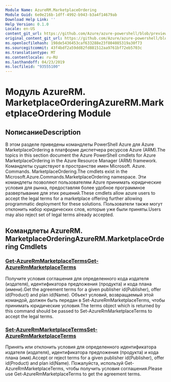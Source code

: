 ```yaml
---
Module Name: AzureRM.MarketplaceOrdering
Module Guid: 6e0e216b-1dff-4992-b943-b3a4f14679ab
Download Help Link: ''
Help Version: 0.1.0
Locale: en-US
content_git_url: https://github.com/Azure/azure-powershell/blob/preview/src/ResourceManager/MarketplaceOrdering/Commands.MarketplaceOrdering/help/AzureRM.MarketplaceOrdering.md
original_content_git_url: https://github.com/Azure/azure-powershell/blob/preview/src/ResourceManager/MarketplaceOrdering/Commands.MarketplaceOrdering/help/AzureRM.MarketplaceOrdering.md
ms.openlocfilehash: 198de5436453caf633288e23f804085319a30f73
ms.sourcegitcommit: 43f4bdf2a59dd82fd881512aa9761bf72eb5703c
ms.translationtype: MT
ms.contentlocale: ru-RU
ms.lasthandoff: 04/23/2019
ms.locfileid: "93555100"
---
```

# <span data-ttu-id="358b3-101">Модуль AzureRM. MarketplaceOrdering</span><span class="sxs-lookup"><span data-stu-id="358b3-101">AzureRM.MarketplaceOrdering Module</span></span>
## <span data-ttu-id="358b3-102">Nописание</span><span class="sxs-lookup"><span data-stu-id="358b3-102">Description</span></span>
<span data-ttu-id="358b3-103">В этом разделе приведены командлеты PowerShell Azure для Azure MarketplaceOrdering в платформе диспетчера ресурсов Azure (ARM).</span><span class="sxs-lookup"><span data-stu-id="358b3-103">The topics in this section document the Azure PowerShell cmdlets for Azure MarketplaceOrdering in the Azure Resource Manager (ARM) framework.</span></span> <span data-ttu-id="358b3-104">Командлеты существуют в пространстве имен Microsoft. Azure. Commands. MarketplaceOrdering.</span><span class="sxs-lookup"><span data-stu-id="358b3-104">The cmdlets exist in the Microsoft.Azure.Commands.MarketplaceOrdering namespace.</span></span> <span data-ttu-id="358b3-105">Эти командлеты позволяют пользователям Azure принимать юридические условия для рынка, предоставляя более удобное программное развертывание для этих решений.</span><span class="sxs-lookup"><span data-stu-id="358b3-105">These cmdlets allow azure users to accept the legal terms for a marketplace offering further allowing programmatic deployment for these solutions.</span></span> <span data-ttu-id="358b3-106">Пользователи также могут отклонить набор юридических слов, которые уже были приняты.</span><span class="sxs-lookup"><span data-stu-id="358b3-106">Users may also reject set of legal terms already accepted.</span></span>

## <span data-ttu-id="358b3-107">Командлеты AzureRM. MarketplaceOrdering</span><span class="sxs-lookup"><span data-stu-id="358b3-107">AzureRM.MarketplaceOrdering Cmdlets</span></span>
### [<span data-ttu-id="358b3-108">Get-AzureRmMarketplaceTerms</span><span class="sxs-lookup"><span data-stu-id="358b3-108">Get-AzureRmMarketplaceTerms</span></span>](Get-AzureRmMarketplaceTerms.md)
<span data-ttu-id="358b3-109">Получите условия соглашения для определенного кода издателя (издателя), идентификатора предложения (продукта) и кода плана (имени).</span><span class="sxs-lookup"><span data-stu-id="358b3-109">Get the agreement terms for a given publisher id(Publisher), offer id(Product) and plan id(Name).</span></span> <span data-ttu-id="358b3-110">Объект условий, возвращаемый этой командой, должен быть передан в Set-AzureRmMarketplaceTerms, чтобы принимать юридические условия.</span><span class="sxs-lookup"><span data-stu-id="358b3-110">The terms object which is returned by this command should be passed to Set-AzureRmMarketplaceTerms to accept the legal terms.</span></span>

### [<span data-ttu-id="358b3-111">Set-AzureRmMarketplaceTerms</span><span class="sxs-lookup"><span data-stu-id="358b3-111">Set-AzureRmMarketplaceTerms</span></span>](Set-AzureRmMarketplaceTerms.md)
<span data-ttu-id="358b3-112">Принять или отклонить условия для определенного идентификатора издателя (издателя), идентификатора предложения (продукта) и кода плана (имя).</span><span class="sxs-lookup"><span data-stu-id="358b3-112">Accept or reject terms for a given publisher id(Publisher), offer id(Product) and plan id(Name).</span></span> <span data-ttu-id="358b3-113">Пожалуйста, используй Get-AzureRmMarketplaceTerms, чтобы получить условия соглашения.</span><span class="sxs-lookup"><span data-stu-id="358b3-113">Please use Get-AzureRmMarketplaceTerms to get the agreement terms.</span></span>


